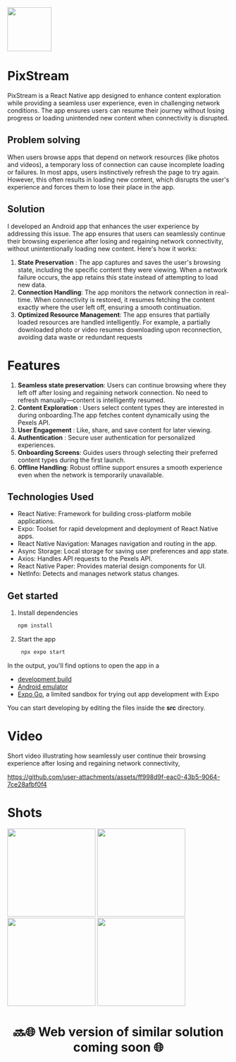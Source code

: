 <img src="https://github.com/user-attachments/assets/751c6668-9ac2-4e5a-84ef-f1e7efbbbb6e" width="100"> 

# PixStream 

PixStream is a React Native app designed to enhance content exploration while providing a seamless user experience, even in challenging network conditions. The app ensures users can resume their journey without losing progress or loading unintended new content when connectivity is disrupted.

## Problem solving
When users browse apps that depend on network resources (like photos and videos), a temporary loss of connection can cause incomplete loading or failures. In most apps, users instinctively refresh the page to try again. However, this often results in loading new content, which disrupts the user's experience and forces them to lose their place in the app.

## Solution
I developed an Android app that enhances the user experience by addressing this issue. The app ensures that users can seamlessly continue their browsing experience after losing and regaining network connectivity, without unintentionally loading new content. Here's how it works:

1. <b>State Preservation</b> : The app captures and saves the user's browsing state, including the specific content they were viewing.
When a network failure occurs, the app retains this state instead of attempting to load new data.
2. <b>Connection Handling</b>: The app monitors the network connection in real-time. When connectivity is restored, it resumes fetching the content exactly where the user left off, ensuring a smooth continuation.
3. <b>Optimized Resource Management</b>: The app ensures that partially loaded resources are handled intelligently. For example, a partially downloaded photo or video resumes downloading upon reconnection, avoiding data waste or redundant requests

# Features

1. <b>Seamless state preservation</b>: Users can continue browsing where they left off after losing and regaining network connection.
No need to refresh manually—content is intelligently resumed.
2. <b>Content Exploration</b> : Users select content types they are interested in during onboarding.The app fetches content dynamically using the Pexels API.
3. <b>User Engagement </b> : Like, share, and save content for later viewing.
4. <b>Authentication</b> : Secure user authentication for personalized experiences.
5. <b>Onboarding Screens</b>: Guides users through selecting their preferred content types during the first launch.
6. <b>Offline Handling</b>: Robust offline support ensures a smooth experience even when the network is temporarily unavailable.

## Technologies Used
* React Native: Framework for building cross-platform mobile applications.
* Expo: Toolset for rapid development and deployment of React Native apps.
* React Native Navigation: Manages navigation and routing in the app.
* Async Storage: Local storage for saving user preferences and app state.
* Axios: Handles API requests to the Pexels API.
* React Native Paper: Provides material design components for UI.
* NetInfo: Detects and manages network status changes.






## Get started

1. Install dependencies

   ```bash
   npm install
   ```

2. Start the app

   ```bash
    npx expo start
   ```

In the output, you'll find options to open the app in a

- [development build](https://docs.expo.dev/develop/development-builds/introduction/)
- [Android emulator](https://docs.expo.dev/workflow/android-studio-emulator/)
- [Expo Go](https://expo.dev/go), a limited sandbox for trying out app development with Expo

You can start developing by editing the files inside the **src** directory.

# Video

Short video illustrating how seamlessly user continue their browsing experience after losing and regaining network connectivity,

https://github.com/user-attachments/assets/ff998d9f-eac0-43b5-9064-7ce28afbf0f4


# Shots


<img src="https://github.com/user-attachments/assets/44c2c0ca-caa8-4410-8702-ebd4a149a3d8"  width="200"> 

<img src="https://github.com/user-attachments/assets/ccc2bb27-88b5-4f2d-a337-5497607b909b" width="200"> 

<img src="https://github.com/user-attachments/assets/ba9195fb-8984-4448-b9d3-31498dac041a" width="200"> 

<img src="https://github.com/user-attachments/assets/7f41765e-b867-40f5-9ba5-3f01c558037b" width="200"> 

<div align="center">
<h1> 🔜🌐 Web version of similar solution coming soon 🌐 </h1>
</div>
<br>




